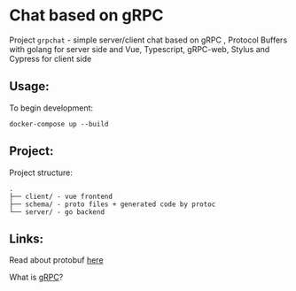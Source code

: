 # Chat based on gRPC

Project `grpchat` - simple server/client chat based on gRPC
, Protocol Buffers with golang for server side and Vue, Typescript, gRPC-web, Stylus and Cypress for client side

## Usage:

To begin development:

```
docker-compose up --build
```

## Project:

Project structure:

```
.
├── client/ - vue frontend
├── schema/ - proto files + generated code by protoc
└── server/ - go backend
```

## Links:

Read about protobuf [here](https://developers.google.com/protocol-buffers/)

What is [gRPC](https://grpc.io)?
